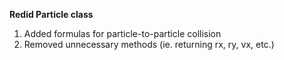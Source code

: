**Redid Particle class**

1. Added formulas for particle-to-particle collision
2. Removed unnecessary methods (ie. returning rx, ry, vx, etc.)
